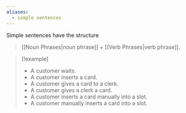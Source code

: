 ```yaml
---
aliases:
  - simple sentences
---
```

Simple sentences have the structure

> [[Noun Phrases|noun phrase]] + [[Verb Phrases|verb phrase]].


>[!example]
>* A customer waits.
>* A customer inserts a card.
>* A customer gives a card to a clerk.
>* A customer gives a clerk a card.
>* A customer inserts a card manually into a slot.
>* A customer manually inserts a card into a slot.
